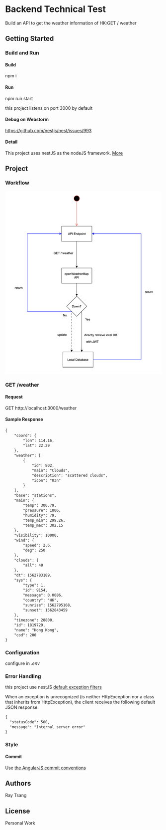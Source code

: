 # Backend Technical Test

Build an API to get the weather information of HK:GET / weather

## Getting Started

### Build and Run

#### Build
npm i

#### Run
npm run start

this project listens on port 3000 by default

#### Debug on Webstorm
https://github.com/nestjs/nest/issues/993

#### Detail
This project uses nestJS as the nodeJS framework. [More](./doc/framework.md)

## Project

### Workflow
![Project workflow](./doc/asset/img/project_workflow.png)

### GET /weather
#### Request
GET http://localhost:3000/weather

#### Sample Response
```
{
    "coord": {
        "lon": 114.16,
        "lat": 22.29
    },
    "weather": [
        {
            "id": 802,
            "main": "Clouds",
            "description": "scattered clouds",
            "icon": "03n"
        }
    ],
    "base": "stations",
    "main": {
        "temp": 300.79,
        "pressure": 1006,
        "humidity": 79,
        "temp_min": 299.26,
        "temp_max": 302.15
    },
    "visibility": 10000,
    "wind": {
        "speed": 2.6,
        "deg": 250
    },
    "clouds": {
        "all": 40
    },
    "dt": 1562783189,
    "sys": {
        "type": 1,
        "id": 9154,
        "message": 0.0086,
        "country": "HK",
        "sunrise": 1562795168,
        "sunset": 1562843459
    },
    "timezone": 28800,
    "id": 1819729,
    "name": "Hong Kong",
    "cod": 200
}
```

### Configuration
configure in _.env_

### Error Handling
this project use nestJS [default exception filters](https://docs.nestjs.com/exception-filters)


When an exception is unrecognized (is neither HttpException nor a class that inherits from HttpException), the client receives the following default JSON response:

```
{
  "statusCode": 500,
  "message": "Internal server error"
}

```

### Style
#### Commit
Use [the AngularJS commit conventions](https://gist.github.com/stephenparish/9941e89d80e2bc58a153)

## Authors

Ray Tsang

## License

Personal Work
